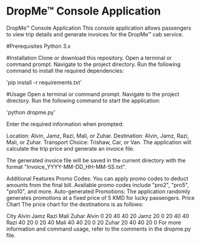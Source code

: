 # DropMe™ Console Application
DropMe™ Console Application
This console application allows passengers to view trip details and generate invoices for the DropMe™ cab service.

#Prerequisites
Python 3.x

#Installation
Clone or download this repository.
Open a terminal or command prompt.
Navigate to the project directory.
Run the following command to install the required dependencies:

'pip install -r requirements.txt'

#Usage
Open a terminal or command prompt.
Navigate to the project directory.
Run the following command to start the application:

'python dropme.py'

Enter the required information when prompted:

Location: Alvin, Jamz, Razi, Mali, or Zuhar.
Destination: Alvin, Jamz, Razi, Mali, or Zuhar.
Transport Choice: Trishaw, Car, or Van.
The application will calculate the trip price and generate an invoice file.

The generated invoice file will be saved in the current directory with the format "Invoice_YYYY-MM-DD_HH-MM-SS.txt".

Additional Features
Promo Codes: You can apply promo codes to deduct amounts from the final bill. Available promo codes include "pro2", "pro5", "pro10", and more.
Auto-generated Promotions: The application randomly generates promotions at a fixed price of 5 KMD for lucky passengers.
Price Chart
The price chart for the destinations is as follows:

City	Alvin	Jamz	Razi	Mali	Zuhar
Alvin	0	20	40	40	20
Jamz	20	0	20	40	40
Razi	40	20	0	20	40
Mali	40	40	20	0	20
Zuhar	20	40	40	20	0
For more information and command usage, refer to the comments in the dropme.py file.

